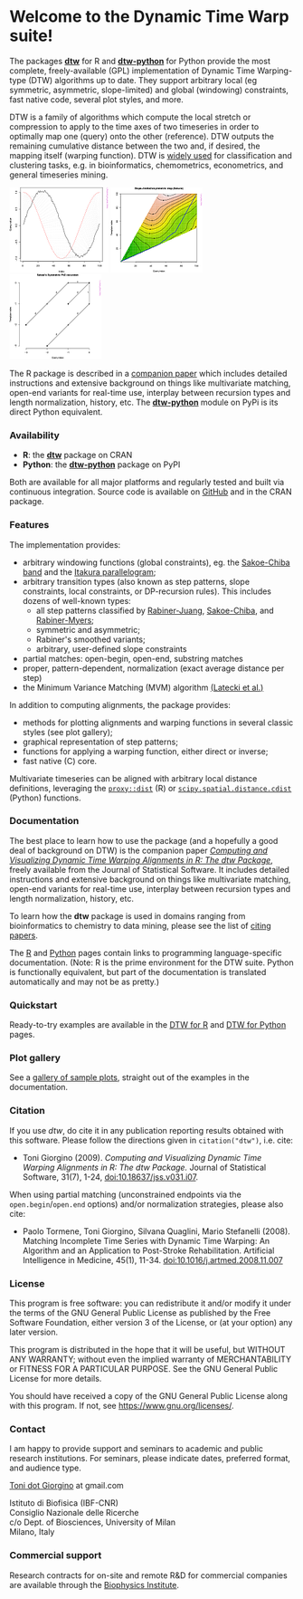 # Welcome to the Dynamic Time Warp suite!

The packages [**dtw**](https://cran.r-project.org/package=dtw) for R and
[**dtw-python**](https://pypi.org/project/dtw-python/) for Python
provide the most complete, freely-available (GPL) implementation of
Dynamic Time Warping-type (DTW) algorithms up to date.  They support
arbitrary local (eg symmetric, asymmetric, slope-limited) and global
(windowing) constraints, fast native code, several plot styles, and
more.

DTW is a family of algorithms which compute the local stretch or
compression to apply to the time axes of two timeseries in order to
optimally map one (query) onto the other (reference). DTW outputs the
remaining cumulative distance between the two and, if desired, the
mapping itself (warping function). DTW is [widely
used](http://scholar.google.it/scholar?oi=bibs&hl=it&cites=5151555337428350289)
for classification and clustering tasks, e.g. in bioinformatics,
chemometrics, econometrics, and general timeseries mining.


[![](images/thumbs/thumb_example12.png)](images/13.html)
[![](images/thumbs/thumb_example08.png)](images/9.html)
[![](images/thumbs/thumb_example18.png)](images/19.html)


The R package is described in a [companion
paper](http://www.jstatsoft.org/v31/i07/) which includes detailed
instructions and extensive background on things like multivariate
matching, open-end variants for real-time use, interplay between
recursion types and length normalization, history, etc. The
[**dtw-python**](https://pypi.org/project/dtw-python/) module on PyPi
is its direct Python equivalent.



### Availability

 *  **R**: the [**dtw**](https://cran.r-project.org/package=dtw) package on CRAN
 *  **Python**: the [**dtw-python**](https://pypi.org/project/dtw-python/) package on PyPI

Both are available for all major platforms and regularly tested and
built via continuous integration.  Source code is available on
[GitHub](https://github.com/DynamicTimeWarping) and in the CRAN
package.


### Features

The implementation provides:

  - arbitrary windowing functions (global constraints), eg. the
    [Sakoe-Chiba
    band](http://ieeexplore.ieee.org/stamp/stamp.jsp?arnumber=01163055)
    and the [Itakura
    parallelogram](http://ieeexplore.ieee.org/xpls/abs_all.jsp?arnumber=1162641);
  - arbitrary transition types (also known as step patterns, slope
    constraints, local constraints, or DP-recursion rules). This
    includes dozens of well-known types:
      - all step patterns classified by
        [Rabiner-Juang](http://www.worldcat.org/oclc/26674087),
        [Sakoe-Chiba](http://ieeexplore.ieee.org/xpls/abs_all.jsp?arnumber=1163055),
        and [Rabiner-Myers](http://hdl.handle.net/1721.1/27909);
      - symmetric and asymmetric;
      - Rabiner's smoothed variants;
      - arbitrary, user-defined slope constraints
  - partial matches: open-begin, open-end, substring matches
  - proper, pattern-dependent, normalization (exact average distance per
    step)
  - the Minimum Variance Matching (MVM) algorithm [(Latecki et
    al.)](http://dx.doi.org/10.1016/j.patcog.2007.03.004)


In addition to computing alignments, the package provides:

  - methods for plotting alignments and warping functions in several
    classic styles (see plot gallery);
  - graphical representation of step patterns;
  - functions for applying a warping function, either direct or inverse;
  - fast native (C) core.

Multivariate timeseries can be aligned with arbitrary local distance
definitions, leveraging the [`proxy::dist`](https://www.rdocumentation.org/packages/proxy/versions/0.4-23/topics/dist) (R) or
[`scipy.spatial.distance.cdist`](https://docs.scipy.org/doc/scipy/reference/generated/scipy.spatial.distance.cdist.html) (Python) functions. 


### Documentation

The best place to learn how to use the package (and a hopefully a good
deal of background on DTW) is the companion paper [*Computing and
Visualizing Dynamic Time Warping Alignments in R: The dtw
Package*](http://www.jstatsoft.org/v31/i07/), freely available from
the Journal of Statistical Software. It includes detailed instructions
and extensive background on things like multivariate matching,
open-end variants for real-time use, interplay between recursion types
and length normalization, history, etc.

To learn how the **dtw** package is used in domains ranging from
bioinformatics to chemistry to data mining, please see the list of
[citing
papers](http://scholar.google.it/scholar?oi=bibs&hl=it&cites=5151555337428350289).


The [R](r.md) and [Python](python.md) pages contain links to
programming language-specific documentation.  (Note: R is the prime
environment for the DTW suite. Python is functionally equivalent, but
part of the documentation is translated automatically and may not be
as pretty.)


### Quickstart

Ready-to-try examples are available in the [DTW for R](r) and [DTW for
Python](python) pages.


### Plot gallery

See a [gallery of sample plots](images/index.html), straight out of
the examples in the documentation.


### Citation

If you use *dtw*, do cite it in any publication reporting results
obtained with this software. Please follow the directions given in
`citation("dtw")`, i.e. cite:

 * Toni Giorgino (2009). *Computing and Visualizing Dynamic Time Warping
   Alignments in R: The dtw Package.* Journal of Statistical Software,
   31(7), 1-24, [doi:10.18637/jss.v031.i07](http://dx.doi.org/10.18637/jss.v031.i07).

When using partial matching (unconstrained endpoints via the
`open.begin`/`open.end` options) and/or normalization strategies, please
also cite:

 * Paolo Tormene, Toni Giorgino, Silvana Quaglini, Mario Stefanelli
   (2008). Matching Incomplete Time Series with Dynamic Time Warping: An
   Algorithm and an Application to Post-Stroke Rehabilitation. Artificial
   Intelligence in Medicine, 45(1), 11-34.
   [doi:10.1016/j.artmed.2008.11.007](http://dx.doi.org/10.1016/j.artmed.2008.11.007)



### License

This program is free software: you can redistribute it and/or modify
it under the terms of the GNU General Public License as published by
the Free Software Foundation, either version 3 of the License, or
(at your option) any later version.

This program is distributed in the hope that it will be useful,
but WITHOUT ANY WARRANTY; without even the implied warranty of
MERCHANTABILITY or FITNESS FOR A PARTICULAR PURPOSE.  See the
GNU General Public License for more details.

You should have received a copy of the GNU General Public License
along with this program.  If not, see <https://www.gnu.org/licenses/>.
	

### Contact

I am happy to provide support and seminars to academic and public
research institutions.  For seminars, please indicate dates, preferred
format, and audience type.

[Toni dot Giorgino](https://www.giorginolab.it) at
gmail.com  
  
Istituto di Biofisica (IBF-CNR)  
Consiglio Nazionale delle Ricerche  
c/o Dept. of Biosciences, University of Milan  
Milano, Italy  
  

### Commercial support

Research contracts for on-site and remote R&D for commercial companies
are available through the [Biophysics
Institute](http://www.ibf.cnr.it/).
